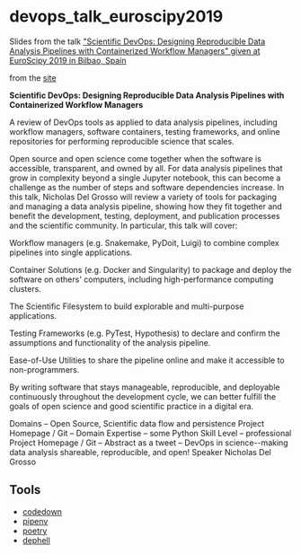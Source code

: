 # devops_talk_euroscipy2019
Slides from the talk ["Scientific DevOps: Designing Reproducible Data Analysis Pipelines with Containerized Workflow Managers" given at EuroScipy 2019 in Bilbao, Spain](https://www.youtube.com/watch?v=VldeBnFQ-Y8)

from the [site](https://pretalx.com/euroscipy-2019/talk/QVCFGE/)

**Scientific DevOps: Designing Reproducible Data Analysis Pipelines with Containerized Workflow Managers**

A review of DevOps tools as applied to data analysis pipelines, including workflow managers, software containers, testing frameworks, and online repositories for performing reproducible science that scales.

Open source and open science come together when the software is accessible, transparent, and owned by all. For data analysis pipelines that grow in complexity beyond a single Jupyter notebook, this can become a challenge as the number of steps and software dependencies increase. In this talk, Nicholas Del Grosso will review a variety of tools for packaging and managing a data analysis pipeline, showing how they fit together and benefit the development, testing, deployment, and publication processes and the scientific community. In particular, this talk will cover:

Workflow managers (e.g. Snakemake, PyDoit, Luigi) to combine complex pipelines into single applications.

Container Solutions (e.g. Docker and Singularity) to package and deploy the software on others' computers, including high-performance computing clusters.

The Scientific Filesystem to build explorable and multi-purpose applications.

Testing Frameworks (e.g. PyTest, Hypothesis) to declare and confirm the assumptions and functionality of the analysis pipeline.

Ease-of-Use Utilities to share the pipeline online and make it accessible to non-programmers.

By writing software that stays manageable, reproducible, and deployable continuously throughout the development cycle, we can better fulfill the goals of open science and good scientific practice in a digital era.

Domains – Open Source, Scientific data flow and persistence Project Homepage / Git – Domain Expertise – some Python Skill Level – professional Project Homepage / Git – Abstract as a tweet – DevOps in science--making data analysis shareable, reproducible, and open!
Speaker
Nicholas Del Grosso


## Tools

- [codedown](https://github.com/earldouglas/codedown)
- [pipenv](https://pipenv.pypa.io/en/latest/)
- [poetry](https://python-poetry.org/)
- [dephell](https://dephell.org/)

